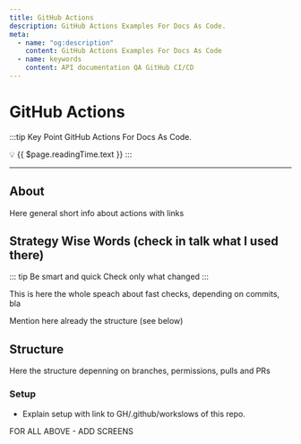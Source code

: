 ```yaml
---
title: GitHub Actions
description: GitHub Actions Examples For Docs As Code.
meta:
  - name: "og:description"
    content: GitHub Actions Examples For Docs As Code
  - name: keywords
    content: API documentation QA GitHub CI/CD
---
```


<Important />

# GitHub Actions

:::tip Key Point
GitHub Actions For Docs As Code.

:bulb: {{ $page.readingTime.text }}
:::

---

## About

Here general short info about actions with links

## Strategy Wise Words (check in talk what I used there)

::: tip
Be smart and quick
Check only what changed
:::

This is here the whole speach about fast checks, depending on commits, bla

Mention here already the structure (see below)

## Structure

Here the structure depenning on branches, permissions, pulls and PRs

### Setup

- Explain setup with link to GH/.github/workslows of this repo.

FOR ALL ABOVE - ADD SCREENS
